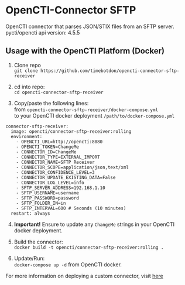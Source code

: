 # OpenCTI-Connector SFTP
OpenCTI connector that parses JSON/STIX files from an SFTP server.
pycti/opencti api version: 4.5.5

## Usage with the OpenCTI Platform (Docker)
1. Clone repo  
`git clone https://github.com/timebotdon/opencti-connector-sftp-receiver`

2. cd into repo:  
   `cd opencti-connector-sftp-receiver`

3. Copy/paste the following lines:  
   from `opencti-connector-sftp-receiver/docker-compose.yml`  
   to your OpenCTI docker deployment `/path/to/docker-compose.yml`
  ```
  connector-sftp-receiver:
    image: opencti/connector-sftp-receiver:rolling
    environment:
      - OPENCTI_URL=http://opencti:8080
      - OPENCTI_TOKEN=ChangeMe
      - CONNECTOR_ID=ChangeMe
      - CONNECTOR_TYPE=EXTERNAL_IMPORT
      - CONNECTOR_NAME=SFTP Receiver
      - CONNECTOR_SCOPE=application/json,text/xml
      - CONNECTOR_CONFIDENCE_LEVEL=3
      - CONNECTOR_UPDATE_EXISTING_DATA=False
      - CONNECTOR_LOG_LEVEL=info
      - SFTP_SERVER_ADDRESS=192.168.1.10
      - SFTP_USERNAME=username
      - SFTP_PASSWORD=password
      - SFTP_FOLDER_IN=in
      - SFTP_INTERVAL=600 # Seconds (10 minutes)
    restart: always
  ```
4. **Important!** Ensure to update any `ChangeMe` strings in your OpenCTI docker
   deployment.

5. Build the connector:  
   `docker build -t opencti/connector-sftp-receiver:rolling .`

6. Update/Run:  
   `docker-compose up -d` from OpenCTI docker.


For more information on deploying a custom connector, visit [here](https://www.notion.so/HowTo-Build-your-first-connector-06b2690697404b5ebc6e3556a1385940)
